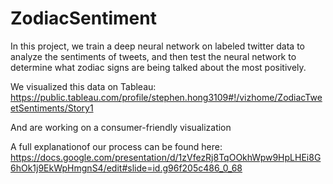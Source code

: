 # ZodiacSentiment

In this project, we train a deep neural network on labeled twitter data to analyze the sentiments of tweets, 
and then test the neural network to determine what zodiac signs are being talked about the most positively.

We visualized this data on Tableau:
https://public.tableau.com/profile/stephen.hong3109#!/vizhome/ZodiacTweetSentiments/Story1

And are working on a consumer-friendly visualization

A full explanationof our process can be found here:
https://docs.google.com/presentation/d/1zVfezRj8TqOOkhWpw9HpLHEi8G6hOk1j9EkWpHmgnS4/edit#slide=id.g96f205c486_0_68
